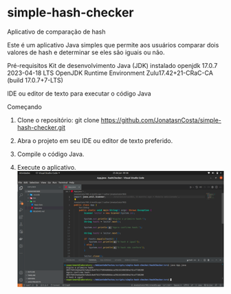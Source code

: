 # simple-hash-checker
Aplicativo de comparação de hash

Este é um aplicativo Java simples que permite aos usuários comparar dois valores de hash e determinar se eles são iguais ou não.

Pré-requisitos
Kit de desenvolvimento Java (JDK) instalado openjdk 17.0.7 2023-04-18 LTS OpenJDK Runtime Environment Zulu17.42+21-CRaC-CA (build 17.0.7+7-LTS)

IDE ou editor de texto para executar o código Java 

Começando
1. Clone o repositório:
git clone https://github.com/JonatasnCosta/simple-hash-checker.git

2. Abra o projeto em seu IDE ou editor de texto preferido.

3. Compile o código Java.

4. Execute o aplicativo.
![code imagem](https://github.com/JonatasnCosta/simple-hash-checker/blob/main/imagens/hash%20verifica%C3%A7%C3%A3o.png)

